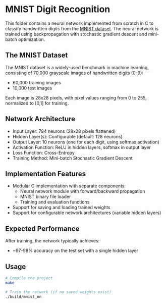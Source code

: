 # MNIST Digit Recognition

This folder contains a neural network implemented from scratch in C to classify handwritten digits from the [MNIST dataset](https://www.kaggle.com/datasets/hojjatk/mnist-dataset). The neural network is trained using backpropagation with stochastic gradient descent and mini-batch optimization.

## The MNIST Dataset

The MNIST dataset is a widely-used benchmark in machine learning, consisting of 70,000 grayscale images of handwritten digits (0-9):
- 60,000 training images
- 10,000 test images

Each image is 28x28 pixels, with pixel values ranging from 0 to 255, normalized to [0,1] for training.

## Network Architecture

- Input Layer: 784 neurons (28x28 pixels flattened)
- Hidden Layer(s): Configurable (default: 128 neurons)
- Output Layer: 10 neurons (one for each digit, using softmax activation)
- Activation Function: ReLU in hidden layers, softmax in output layer
- Loss Function: Cross-Entropy
- Training Method: Mini-batch Stochastic Gradient Descent

## Implementation Features

- Modular C implementation with separate components:
  - Neural network module with forward/backward propagation
  - MNIST binary file loader
  - Training and evaluation functions
- Support for saving and loading trained weights
- Support for configurable network architectures (variable hidden layers)

## Expected Performance

After training, the network typically achieves:
- ~97-98% accuracy on the test set with a single hidden layer

## Usage

```bash
# Compile the project
make

# Train the network (if no saved weights exist)
./build/mnist_nn
```
